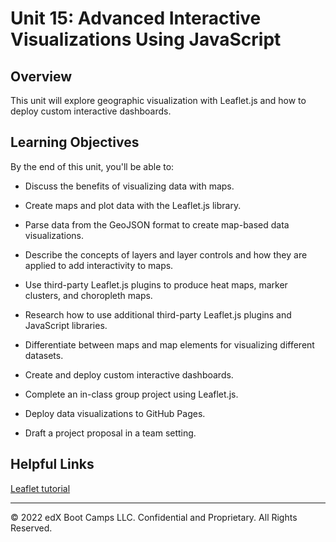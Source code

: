 # Unit 15: Advanced Interactive Visualizations Using JavaScript

## Overview

This unit will explore geographic visualization with Leaflet.js and how to deploy custom interactive dashboards.

## Learning Objectives

By the end of this unit, you'll be able to:

* Discuss the benefits of visualizing data with maps.

* Create maps and plot data with the Leaflet.js library.

* Parse data from the GeoJSON format to create map-based data visualizations.

* Describe the concepts of layers and layer controls and how they are applied to add interactivity to maps.

* Use third-party Leaflet.js plugins to produce heat maps, marker clusters, and choropleth maps.

* Research how to use additional third-party Leaflet.js plugins and JavaScript libraries.

* Differentiate between maps and map elements for visualizing different datasets.

* Create and deploy custom interactive dashboards.

* Complete an in-class group project using Leaflet.js.

* Deploy data visualizations to GitHub Pages.

* Draft a project proposal in a team setting.


## Helpful Links

[Leaflet tutorial](https://leafletjs.com/examples.html)

---
© 2022 edX Boot Camps LLC. Confidential and Proprietary. All Rights Reserved.
